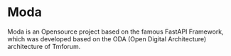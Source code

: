 # Moda
Moda is an Opensource project based on the famous FastAPI Framework, which was developed based on the ODA (Open Digital Architecture) architecture of Tmforum.
